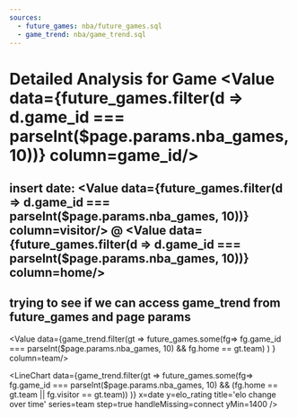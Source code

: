 ```yaml
---
sources:
  - future_games: nba/future_games.sql
  - game_trend: nba/game_trend.sql
---
```


# Detailed Analysis for Game <Value data={future_games.filter(d => d.game_id === parseInt($page.params.nba_games, 10))} column=game_id/>

## insert date: <Value data={future_games.filter(d => d.game_id === parseInt($page.params.nba_games, 10))} column=visitor/> @ <Value data={future_games.filter(d => d.game_id === parseInt($page.params.nba_games, 10))} column=home/>

## trying to see if we can access game_trend from future_games and page params
<Value data={game_trend.filter(gt =>
    future_games.some(fg=>
        fg.game_id === parseInt($page.params.nba_games, 10) && fg.home == gt.team)
    )
} column=team/>

<LineChart
    data={game_trend.filter(gt =>
    future_games.some(fg=>
        fg.game_id === parseInt($page.params.nba_games, 10) && (fg.home == gt.team || fg.visitor == gt.team))
    )} 
    x=date
    y=elo_rating
    title='elo change over time'
    series=team
    step=true
    handleMissing=connect
    yMin=1400
/>
